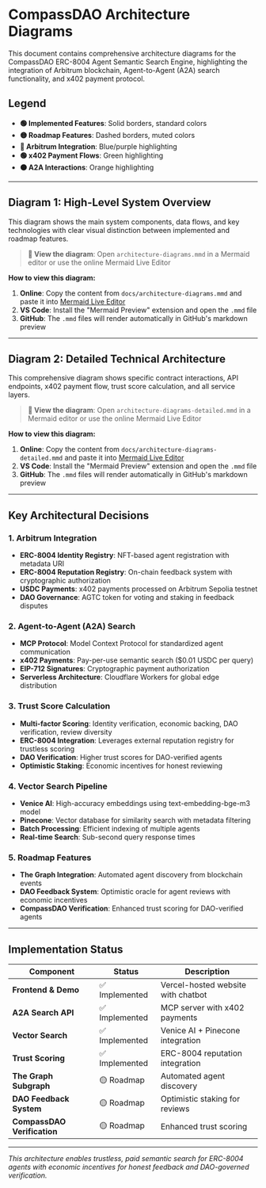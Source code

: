 # CompassDAO Architecture Diagrams

This document contains comprehensive architecture diagrams for the CompassDAO ERC-8004 Agent Semantic Search Engine, highlighting the integration of Arbitrum blockchain, Agent-to-Agent (A2A) search functionality, and x402 payment protocol.

## Legend

- **🟢 Implemented Features**: Solid borders, standard colors
- **🟡 Roadmap Features**: Dashed borders, muted colors  
- **🔵 Arbitrum Integration**: Blue/purple highlighting
- **🟢 x402 Payment Flows**: Green highlighting
- **🟠 A2A Interactions**: Orange highlighting

---

## Diagram 1: High-Level System Overview

This diagram shows the main system components, data flows, and key technologies with clear visual distinction between implemented and roadmap features.

> **📁 View the diagram**: Open `architecture-diagrams.mmd` in a Mermaid editor or use the online Mermaid Live Editor

**How to view this diagram:**
1. **Online**: Copy the content from `docs/architecture-diagrams.mmd` and paste it into [Mermaid Live Editor](https://mermaid.live/)
2. **VS Code**: Install the "Mermaid Preview" extension and open the `.mmd` file
3. **GitHub**: The `.mmd` files will render automatically in GitHub's markdown preview

---

## Diagram 2: Detailed Technical Architecture

This comprehensive diagram shows specific contract interactions, API endpoints, x402 payment flow, trust score calculation, and all service layers.

> **📁 View the diagram**: Open `architecture-diagrams-detailed.mmd` in a Mermaid editor or use the online Mermaid Live Editor

**How to view this diagram:**
1. **Online**: Copy the content from `docs/architecture-diagrams-detailed.mmd` and paste it into [Mermaid Live Editor](https://mermaid.live/)
2. **VS Code**: Install the "Mermaid Preview" extension and open the `.mmd` file
3. **GitHub**: The `.mmd` files will render automatically in GitHub's markdown preview

---

## Key Architectural Decisions

### 1. **Arbitrum Integration**
- **ERC-8004 Identity Registry**: NFT-based agent registration with metadata URI
- **ERC-8004 Reputation Registry**: On-chain feedback system with cryptographic authorization
- **USDC Payments**: x402 payments processed on Arbitrum Sepolia testnet
- **DAO Governance**: AGTC token for voting and staking in feedback disputes

### 2. **Agent-to-Agent (A2A) Search**
- **MCP Protocol**: Model Context Protocol for standardized agent communication
- **x402 Payments**: Pay-per-use semantic search ($0.01 USDC per query)
- **EIP-712 Signatures**: Cryptographic payment authorization
- **Serverless Architecture**: Cloudflare Workers for global edge distribution

### 3. **Trust Score Calculation**
- **Multi-factor Scoring**: Identity verification, economic backing, DAO verification, review diversity
- **ERC-8004 Integration**: Leverages external reputation registry for trustless scoring
- **DAO Verification**: Higher trust scores for DAO-verified agents
- **Optimistic Staking**: Economic incentives for honest reviewing

### 4. **Vector Search Pipeline**
- **Venice AI**: High-accuracy embeddings using text-embedding-bge-m3 model
- **Pinecone**: Vector database for similarity search with metadata filtering
- **Batch Processing**: Efficient indexing of multiple agents
- **Real-time Search**: Sub-second query response times

### 5. **Roadmap Features**
- **The Graph Integration**: Automated agent discovery from blockchain events
- **DAO Feedback System**: Optimistic oracle for agent reviews with economic incentives
- **CompassDAO Verification**: Enhanced trust scoring for DAO-verified agents

---

## Implementation Status

| Component | Status | Description |
|-----------|--------|-------------|
| **Frontend & Demo** | ✅ Implemented | Vercel-hosted website with chatbot |
| **A2A Search API** | ✅ Implemented | MCP server with x402 payments |
| **Vector Search** | ✅ Implemented | Venice AI + Pinecone integration |
| **Trust Scoring** | ✅ Implemented | ERC-8004 reputation integration |
| **The Graph Subgraph** | 🟡 Roadmap | Automated agent discovery |
| **DAO Feedback System** | 🟡 Roadmap | Optimistic staking for reviews |
| **CompassDAO Verification** | 🟡 Roadmap | Enhanced trust scoring |

---

*This architecture enables trustless, paid semantic search for ERC-8004 agents with economic incentives for honest feedback and DAO-governed verification.*
